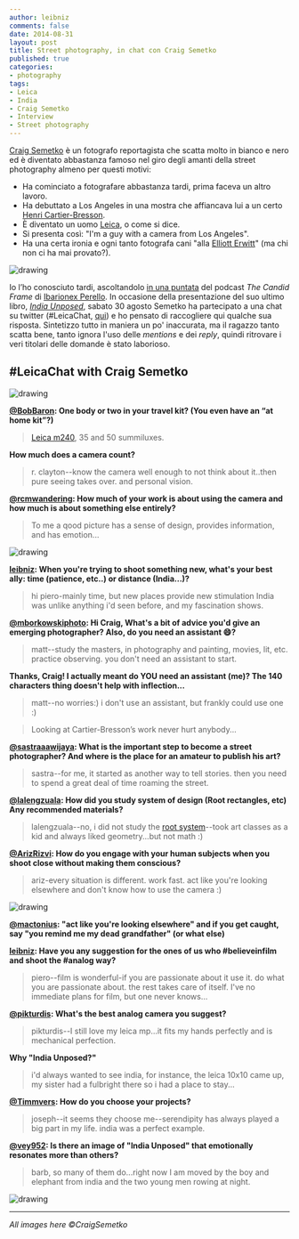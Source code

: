 ```yaml
---
author: leibniz
comments: false
date: 2014-08-31
layout: post
title: Street photography, in chat con Craig Semetko 
published: true
categories:
- photography
tags:
- Leica
- India
- Craig Semetko
- Interview
- Street photography
---
```


[Craig Semetko](http://www.semetko.com/) è un fotografo reportagista che scatta molto in bianco e nero ed è diventato abbastanza famoso nel giro degli amanti della street photography almeno per questi motivi:

- Ha cominciato a fotografare abbastanza tardi, prima faceva un altro lavoro.
- Ha debuttato a Los Angeles in una mostra che affiancava lui a un certo [Henri Cartier-Bresson](http://en.wikipedia.org/wiki/Henri_Cartier-Bresson).
- È diventato un uomo [Leica](http://it.leica-camera.com/), o come si dice.
- Si presenta così: "I'm a guy with a camera from Los Angeles".
- Ha una certa ironia e ogni tanto fotografa cani "alla [Elliott Erwitt](http://en.wikipedia.org/wiki/Elliott_Erwitt)" (ma chi non ci ha mai provato?).

![drawing](http://pbs.twimg.com/media/Bu9EtPvCMAA8uHh.jpg)


Io l’ho conosciuto tardi, ascoltandolo [in una puntata](http://ibarionex.net/thecandidframe/2014/5/11/the-candid-frame-231-craig-semetko) del podcast *The Candid Frame* di [Ibarionex Perello](https://twitter.com/Ibarionex). In occasione della presentazione del suo ultimo libro, *[India Unposed](http://indiaunposed.com)*, sabato 30 agosto Semetko ha partecipato a una chat su twitter (#LeicaChat, [qui](http://twitter.com/hashtag/LeicaChat?src=hash)) e ho pensato di raccogliere qui qualche sua risposta. Sintetizzo tutto in maniera un po' inaccurata, ma il ragazzo tanto scatta bene, tanto ignora l'uso delle *mentions* e dei *reply*, quindi ritrovare i veri titolari delle domande è stato laborioso.

## **#LeicaChat** with Craig Semetko

![drawing](http://leibniz.me/images/vault/semetko.png)

**[@BobBaron](https://twitter.com/BobBaron): One body or two in your travel kit? (You even have an “at home kit”?)**

>[Leica m240](http://it.leica-camera.com/Fotografia/Sistema-M/Leica-M), 35 and 50 summiluxes.

**How much does a camera count?**

>r. clayton--know the camera well enough to not think about it..then pure seeing takes over. and personal vision.

**[@rcmwandering](https://twitter.com/rcmwandering): How much of your work is about using the camera and how much is about something else entirely?**

>To me a qood picture has a sense of design, provides information, and has emotion...

![drawing](http://indiaunposed.com/wp-content/uploads/2014/03/India-Unposed-012.jpg)

**[leibniz](https://twitter.com/leibniz): When you're trying to shoot something new, what's your best ally: time (patience, etc..) or distance (India...)?**

>hi piero-mainly time, but new places provide new stimulation India was unlike anything i'd seen before, and my fascination shows.

**[@mborkowskiphoto](https://twitter.com/mborkowskiphoto): Hi Craig, What's a bit of advice you'd give an emerging photographer? Also, do you need an assistant 😄?**

>matt--study the masters, in photography and painting, movies, lit, etc. practice observing. you don't need an assistant to start.

**Thanks, Craig! I actually meant do YOU need an assistant (me)? The 140 characters thing doesn't help with inflection...**

>matt--no worries:) i don't use an assistant, but frankly could use one :) 

>Looking at Cartier-Bresson’s work never hurt anybody...

**[@sastraaawijaya](https://twitter.com/sastraaawijaya): What is the important step to become a street photographer? And where is the place for an amateur to publish his art?**

>sastra--for me, it started as another way to tell stories. then you need to spend a great deal of time roaming the street. 


**[@lalengzuala](https://twitter.com/lalengzuala): How did you study system of design (Root rectangles, etc) Any recommended materials?**

>lalengzuala--no, i did not study the [root system](http://en.wikipedia.org/wiki/Root_system)--took art classes as a kid and always liked geometry...but not math :)

**[@ArizRizvi](https://twitter.com/ArizRizvi): How do you engage with your human subjects when you shoot close without making them conscious?**

>ariz-every situation is different. work fast. act like you're looking elsewhere and don't know how to use the camera :)

![drawing](http://indiaunposed.com/wp-content/uploads/2014/03/India-Unposed-007.jpg)

**[@mactonius](https://twitter.com/mactonius): "act like you're looking elsewhere" and if you get caught, say "you remind me my dead grandfather" (or what else)**

**[leibniz](https://twitter.com/leibniz): Have you any suggestion for the ones of us who #believeinfilm and shoot the #analog way?**

>piero--film is wonderful-if you are passionate about it use it. do what you are passionate about. the rest takes care of itself. I've no immediate plans for film, but one never knows...

**[@pikturdis](https://twitter.com/PIKTURDIS): What's the best analog camera you suggest?**

>pikturdis--I still love my leica mp...it fits my hands perfectly and is mechanical perfection.

**Why "India Unposed?"**

>i'd always wanted to see india, for instance, the leica 10x10 came up, my sister had a fulbright there so i had a place to stay...

**[@Timmvers](https://twitter.com/Timmvers): How do you choose your projects?**

>joseph--it seems they choose me--serendipity has always played a big part in my life. india was a perfect example.

**[@vey952](https://twitter.com/vey952): Is there an image of "India Unposed" that emotionally resonates more than others?**

>barb, so many of them do...right now I am moved by the boy and elephant from india and the two young men rowing at night.

![drawing](http://pbs.twimg.com/media/BwTUSNzCYAA7iId.jpg)

----
*All images here ©CraigSemetko*

